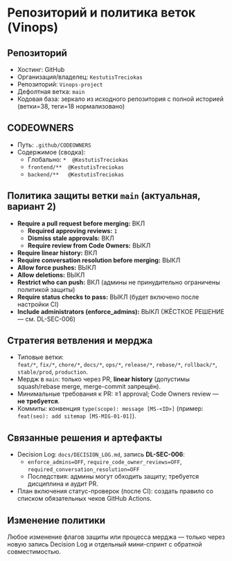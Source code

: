 # Репозиторий и политика веток (Vinops)

## Репозиторий
- Хостинг: GitHub
- Организация/владелец: `KestutisTreciokas`
- Репозиторий: `Vinops-project`
- Дефолтная ветка: `main`
- Кодовая база: зеркало из исходного репозитория с полной историей (ветки=38, теги=18 нормализовано)

## CODEOWNERS
- Путь: `.github/CODEOWNERS`
- Содержимое (сводка):
  - Глобально: `*  @KestutisTreciokas`
  - `frontend/**  @KestutisTreciokas`
  - `backend/**   @KestutisTreciokas`

## Политика защиты ветки `main` (актуальная, вариант 2)
- **Require a pull request before merging:** ВКЛ
  - **Required approving reviews:** `1`
  - **Dismiss stale approvals:** ВКЛ
  - **Require review from Code Owners:** ВЫКЛ
- **Require linear history:** ВКЛ
- **Require conversation resolution before merging:** ВЫКЛ
- **Allow force pushes:** ВЫКЛ
- **Allow deletions:** ВЫКЛ
- **Restrict who can push:** ВКЛ (админы не принудительно ограничены политикой защиты)
- **Require status checks to pass:** ВЫКЛ (будет включено после настройки CI)
- **Include administrators (enforce_admins):** ВЫКЛ (ЖЁСТКОЕ РЕШЕНИЕ — см. DL-SEC-006)

## Стратегия ветвления и мерджа
- Типовые ветки:  
  `feat/*`, `fix/*`, `chore/*`, `docs/*`, `ops/*`, `release/*`, `rebase/*`, `rollback/*`, `stable/prod`, `production`.
- Мердж в `main`: только через PR, **linear history** (допустимы squash/rebase merge, merge-commit запрещён).
- Минимальные требования к PR: ≥1 approval; Code Owners review — **не требуется**.
- Коммиты: конвенция `type(scope): message [MS-<ID>]` (пример: `feat(seo): add sitemap [MS-MIG-01-01]`).

## Связанные решения и артефакты
- Decision Log: `docs/DECISION_LOG.md`, запись **DL-SEC-006**:
  - `enforce_admins=OFF`, `require_code_owner_reviews=OFF`, `required_conversation_resolution=OFF`
  - Последствия: админы могут обходить защиту; требуется дисциплина и аудит PR.
- План включения статус-проверок (после CI): создать правило со списком обязательных чеков GitHub Actions.

## Изменение политики
Любое изменение флагов защиты или процесса мерджа — только через новую запись Decision Log и отдельный мини-спринт с обратной совместимостью.

